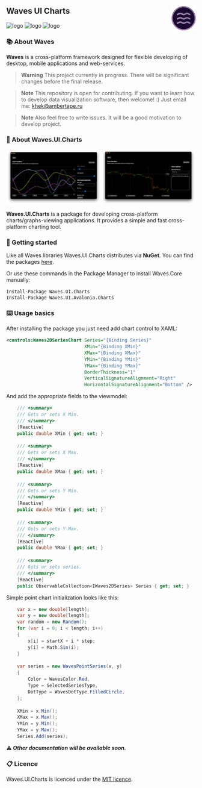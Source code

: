 ## <img style="float: right;" src="files/images/logo_64.png"/>  Waves UI Charts
![logo](https://img.shields.io/github/license/waves-framework/waves.ui.charts) ![logo](https://img.shields.io/nuget/v/Waves.UI.Charts) ![logo](https://img.shields.io/nuget/dt/Waves.UI.Charts)

### 📚 About Waves

**Waves** is a cross-platform framework designed for flexible developing of desktop, mobile applications and web-services.

> **Warning**
> This project currently in progress. There will be significant changes before the final release.

> **Note**
> This repository is open for contributing. If you want to learn how to develop data visualization software, then welcome! :)
> Just email me: khek@ambertape.ru

> **Note**
> Also feel free to write issues. It will be a good motivation to develop project.

### 📒 About Waves.UI.Charts

![logo](files/images/screenshots/1.png)

**Waves.UI.Charts** is a package for developing cross-platform charts/graphs-viewing applications. It provides a simple and fast cross-platform charting tool.

### 🚀 Getting started

Like all Waves libraries Waves.UI.Charts distributes via **NuGet**. You can find the packages [here](https://www.nuget.org/profiles/Waves).

Or use these commands in the Package Manager to install Waves.Core manually:

```
Install-Package Waves.UI.Charts
Install-Package Waves.UI.Avalonia.Charts
```

### ⌨️ Usage basics

After installing the package you just need add chart control to XAML:

```xml
<controls:Waves2DSeriesChart Series="{Binding Series}"
                             XMin="{Binding XMin}"
                             XMax="{Binding XMax}"
                             YMin="{Binding YMin}"
                             YMax="{Binding YMax}"
                             BorderThickness="1"
                             VerticalSignatureAlignment="Right"
                             HorizontalSignatureAlignment="Bottom" />
```

And add the appropriate fields to the viewmodel:

```c#
    /// <summary>
    /// Gets or sets X Min.
    /// </summary>
    [Reactive]
    public double XMin { get; set; }

    /// <summary>
    /// Gets or sets X Max.
    /// </summary>
    [Reactive]
    public double XMax { get; set; }

    /// <summary>
    /// Gets or sets Y Min.
    /// </summary>
    [Reactive]
    public double YMin { get; set; }

    /// <summary>
    /// Gets or sets Y Max.
    /// </summary>
    [Reactive]
    public double YMax { get; set; }
    
    /// <summary>
    /// Gets or sets series.
    /// </summary>
    [Reactive]
    public ObservableCollection<IWaves2DSeries> Series { get; set; }
```

Simple point chart initialization looks like this:
```c#
    var x = new double[length];
    var y = new double[length];
    var random = new Random();
    for (var i = 0; i < length; i++)
    {
        x[i] = startX + i * step;
        y[i] = Math.Sin(i);
    }
    
    var series = new WavesPointSeries(x, y)
    {
        Color = WavesColor.Red,
        Type = SelectedSeriesType,
        DotType = WavesDotType.FilledCircle,
    };
    
    XMin = x.Min();
    XMax = x.Max();
    YMin = y.Min();
    YMax = y.Max();
    Series.Add(series);
```


**⚠️ _Other documentation will be available soon._**

### 📋 Licence

Waves.UI.Charts is licenced under the [MIT licence](https://github.com/waves-framework/waves.ui.charts/blob/master/license.md).
